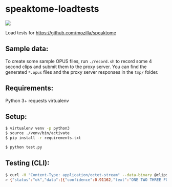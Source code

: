 # speaktome-loadtests

[![](https://pbs.twimg.com/profile_images/2596464442/datadoglogo_normal.png)](https://app.datadoghq.com/dash/326388/speaktome?live=true&page=0&is_auto=false&from_ts=1500647464879&to_ts=1500661864879&tile_size=m&tpl_var_env=stage)

Load tests for https://github.com/mozilla/speaktome

## Sample data:

To create some sample OPUS files, run `./record.sh` to record some 4 second clips and submit them to the proxy server. You can find the generated `*.opus` files and the proxy server responses in the `tmp/` folder.

## Requirements:

Python 3+
requests
virtualenv

## Setup:

```sh
$ virtualenv venv -p python3
$ source ./venv/bin/activate
$ pip install -r requirements.txt

$ python test.py
```

## Testing (CLI):

```sh
$ curl -H "Content-Type: application/octet-stream" --data-binary @clips/1.opus https://speaktome.stage.mozaws.net/asr
> {"status":"ok","data":[{"confidence":0.91162,"text":"ONE TWO THREE FOUR FIVE SIX SEVEN"},{"confidence":0.915788,"text":"ONE TWO THREE FOUR FIVE SIX SEVEN EIGHT"},{"confidence":0.914959,"text":"ONE TWO THREE FOUR FIVE SIX SEVEN SIX"},{"confidence":0.91876,"text":"ONE TWO THREE FOUR FIVE SIX SEVEN A M"},{"confidence":0.918655,"text":"ONE TWO THREE FOUR FIVE SIX SEVEN P M"},{"confidence":0.914386,"text":"ONE TWO THREE FOUR FIVE SIX SEVEN THREE"},{"confidence":0.918332,"text":"ONE TWO THREE FOUR FIVE SIX SEVEN EIGHT EIGHT"},{"confidence":0.913997,"text":"ONE TWO THREE FOUR FIVE SIX SEVEN PM"},{"confidence":0.913682,"text":"ONE TWO THREE FOUR FIVE SIX SEVEN PLEASE"},{"confidence":0.913729,"text":"ONE TWO THREE FOUR FIVE SIX SEVEN DAYS"}]}
```
